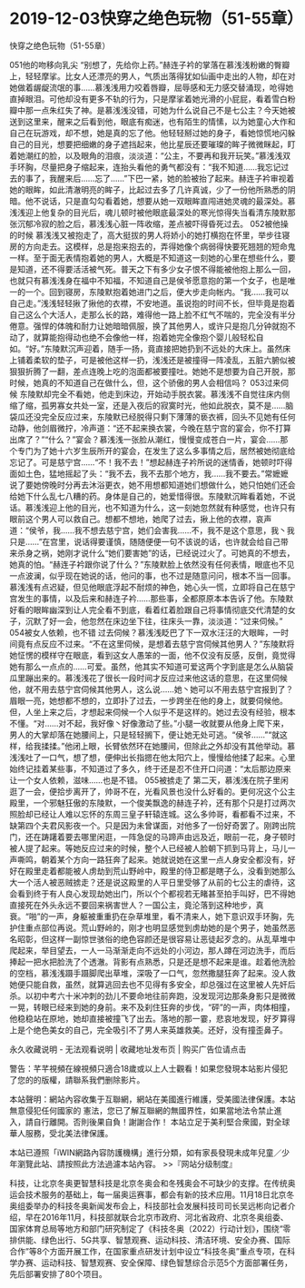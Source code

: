 # 2019-12-03快穿之绝色玩物（51-55章）



快穿之绝色玩物（51-55章）



051他的吻移向乳尖   “别想了，先给你上药。”赫连子衿的掌落在慕浅浅粉嫩的臀瓣上，轻轻摩挲。比女人还漂亮的男人，气质出落得犹如仙画中走出的人物，却在对她做着龌龊流氓的事……慕浅浅用力咬着唇瓣，屈辱感和无力感交替涌现，呛得她直掉眼泪。可他却没有更多不轨的行为，只是摩挲着她光滑的小屁屁，看着雪白粉瓣中那一点朱红失了神。是慕浅浅没错，可她为什么说自己不是七公主？今天她被送到这里来，醒来之后看到他，眼底有痴迷，也有陌生的情愫，以为她童心大作和自己在玩游戏，却不想，她是真的忘了他。他轻轻掰过她的身子，看她惊慌地闪躲自己的目光，想要把细嫩的身子遮挡起来，他比星辰还要璀璨的眸子微微眯起，盯着她潮红的脸，以及眼角的泪痕，淡淡道：“公主，不要再和我开玩笑。”慕浅浅双手环胸，尽量把身子缩起来，连抬头看他的勇气都没有：“我不知道……我忘记过去的事了，我醒来后……忘了……”下巴一紧，她的脸被抬了起来。赫连子衿审视着她的眼眸，如此清澈明亮的眸子，比起过去多了几许真诚，少了一份他所熟悉的阴暗。他不说话，只是直勾勾看着她，想要从她一双眼眸直闯进她灵魂的最深处。慕浅浅迎上他复杂的目光后，魂儿顿时被他眼底最深处的寒光惊得失当看清东陵默那张沉郁冷寂的脸之后，慕浅浅心脏一阵收缩，差点被吓得昏死过去。 052被他操的时候   慕浅浅又被抱走了，高大挺拔的男人将娇小的她打横抱在怀里，举步往寝房的方向走去。这模样，总是抱来抱去的，弄得她像个病弱得快要死翘翘的短命鬼一样。至于面无表情抱着她的男人，大概是不知道这一刻她的心里在想些什么，要是知道，还不得要活活被气死。普天之下有多少女子恨不得能被他抱上那么一回，也就只有慕浅浅身在福中不知福，不知道自己是侯爷愿意抱的第一个女子，也是唯一的一个。回到寝房，东陵默抱着她进门之后，便大步走向帐内。“我……我可以自己走。”浅浅轻轻揪了揪他的衣襟，不安地道。虽说抱的时间不长，但毕竟是抱着自己这么个大活人，走那么长的路，难得他一路上脸不红气不喘的，完全没有半分倦意。强悍的体魄和耐力让她暗暗佩服，换了其他男人，或许只是抱几分钟就抱不动了，就算能抱得动也绝不会像他一样，抱着她完全像抱个婴儿般轻松自如。“好。”东陵默沉声迎着，随手一扬，竟直接把她扔到不远处的大床上。虽然床上铺着柔软的垫子，可是被他这样一扔，浅浅还是被撞得一阵凌乱，五脏六腑似被狠狠折腾了一翻，差点连晚上吃的泡面都被要撞吐。她她不是想要为自己开脱，那时候，她真的不知道自己在做什么，但，这个骄傲的男人会相信吗？ 053过来伺候   东陵默却完全不看她，他走到床边，开始动手脱衣裳。慕浅浅不自觉往床内侧缩了缩，孤男寡女共处一室，还是入夜后的寂寞时光，他如此脱衣，莫不是……脑袋瓜还没完全反应过来，东陵默已经脱得只剩下薄薄的亵衣裤，回头不见她有任何动静，他剑眉微拧，冷声道：“还不起来换衣裳，今晚在慈宁宫的宴会，你不打算出席了？”“什么？”宴会？慕浅浅一张脸从潮红，慢慢变成苍白一片，宴会……那个专门为了她十六岁生辰所开的宴会，在发生了这么多事情之后，居然被她彻底给忘记了。可是慈宁宫……“不！我不去！”想起赫连子衿所说的迷情香，她顿时吓得面如土色，猛地摇起了头：“我不去，我不去那个地方，我……我不要去。”常嬷嬷说了要她傍晚时分再去沐浴更衣，她不用想都知道她们想做什么，她只怕她们还会给她下什么乱七八糟的药。身体是自己的，她爱惜得很。东陵默沉眸看着她，不说话。慕浅浅迎上他的目光，也不知道为什么，这一刻她忽然就有种感觉，也许只有眼前这个男人可以救自己。想都不想地，她爬了过去，揪上他的衣襟，哀声道：“侯爷，我……我不想去慈宁宫，她们会害我……不，我不是这个意思，我丶我只是……”在宫里，说话得要谨慎，随随便便一句不该说的话，也许就会给自己带来杀身之祸，她刚才说什么“她们要害她”的话，已经说过火了。可她真的不想去，她真的怕。“赫连子衿跟你说了什么？”东陵默脸上依然没有任何表情，眼底也不见一点波澜，似乎现在她说的话，他问的事，也不过是随意问问，根本不当一回事。慕浅浅有点迟疑，但见他眼底浮起不耐烦的神色，她心头一慌，立即将自己在慈宁宫发生的事情，以及后来和赫连子衿……那些事，全都原原本本告诉了他。东陵默好看的眼眸幽深到让人完全看不到底，看着红着脸跟自己将事情彻底交代清楚的女子，沉默了好一会，他忽然在床边坐下往，往床头一靠，淡淡道：“过来伺候。” 054被女人依赖，也不错   过去伺候？慕浅浅眨巴了下一双水汪汪的大眼眸，一时间竟有点反应不过来。“不在这里伺候，是想着去慈宁宫伺候其他男人？”东陵默将她怔愣的模样守在眼底，看到这女人愚笨的一面，他不仅没有反感，反倒，竟觉得她有那么一点点的……可爱。虽然，他其实不知道可爱这两个字到底是怎么从脑袋瓜里蹦出来的。慕浅浅花了很长一段时间才反应过来他这话的意思，在这里伺候他，就不用去慈宁宫伺候其他男人，这么说……她丶她可以不用去慈宁宫报到了？眉眼一亮，她想都不想的，立即扑了过去，一步跨坐在他的身上，就要伺候他。但，人坐上来之后，才想起来伺候一个人似乎不是这样的。她过去没有经验，根本不懂。“对……对不起，我好像丶好像激动了些。”小腿一收就要从他身上爬下来，男人的大掌却落在她腰间上，只是轻轻搁下，便让她无处可逃。“侯爷……”“就这样，给我揉揉。”他闭上眼，长臂依然环在她腰间，但除此之外却没有其他举动。慕浅浅吐了一口气，想了想，便伸出长指摁在他太阳穴上，慢慢给他揉了起来。心里始终记挂着某些事，不知道过了多久，终于还是忍不住开口问道：“太后那边原来让一个女人依赖，滋味……也是不错。 055被掳走了   第二天，慕浅浅在院子里闲逛了一会，便拾步离开了，帅哥不在，光看风景也没什么好看的。更何况这个公主殿里，一个邪魅狂傲的东陵默，一个俊美飘逸的赫连子衿，还有那个只是打过两次照脸却已经让人难以忘怀的东周三皇子轩辕连城。这么多帅哥，看都看不过来，不缺第四个夫君风影夜一个。只是因为未曾谋面，对他多了一份好奇罢了。刚跨出院门，还在踌躇着要去哪里闲逛，一阵急促的马蹄声由远及近，眼前一花，身子顿时被人提了起来。等她反应过来的时候，整个人已经被人脸朝下抓到马背上，马儿一声嘶鸣，朝着某个方向一路狂奔了起来。她就说她在这里一点人身安全都没有，好好在殿里走着都能被人虏劫到荒山野岭中，殿里的侍卫都是瞎子么，没看到她那么大一个活人被恶贼掳走？还是说这殿里的人平日里受够了从前的七公主的虐待，这会看到终于有人良心发现劫她出门，所以个个都视若无睹甚至拍手叫好，巴不得她直接死在外头永远不要回来祸害世人？一国公主，竟沦落到这种地步，真衰。“啪”的一声，身躯被重重扔在杂草堆里，看不清来人，她下意识双手环胸，先护住重点部位再说。荒山野岭的，刚才也明显感觉到虏劫她的是个男子，她虽然恶名昭彰，但这样一副惊世骇俗的绝色容颜还是很容易让恶徒起歹念的。从乱草堆中爬起来，举目望去，一人一马渐渐走向不远处的小河边，那人蹲在河边洗手，而后捧起一把水把脸洗了个透澈。背影有点熟悉，只是还是想不起来是谁。趁着他洗脸的空档，慕浅浅蹑手蹑脚爬出草堆，深吸了一口气，忽然撒腿狂奔了起来。没人救她便只能自救，虽然，就算逃回去也不见得有多安全，却总强过在这里被人先奸后杀。以初中考六十米冲刺的劲儿不要命地往前奔跑，没发现河边那条身影只是微微一晃，转眼已经来到她的身前。来不及刹住狂奔的步伐，“砰”的一声，肉体相撞，他稳稳站在原地，她却直接被撞飞了出去。落地的那一霎，悲哀地发现，好歹算得上是个绝色美女的自己，完全吸引不了男人来英雄救美。还好，没有撞歪鼻子。








永久收藏说明 - 无法观看说明 | 收藏地址发布页 | 购买广告位请点击


警告：芊芊視頻在線視頻只適合18歲或以上人士觀看！如果您發現本站影片侵犯了您的的版權，請聯系我們删除影片。


本站聲明：網站內容收集于互聯網，網站在美國進行維護，受美國法律保護。本站無意侵犯任何國家的
憲法，您已了解互聯網的無國界性，如果當地法令禁止進入，請自行離開。否則後果自負！謝謝合作！
本站立足于美利堅合衆國，對全球華人服務，受北美法律保護。


本站已遵照「iWIN網路內容防護機構」進行分類，如有家長發現未成年兒童／少年瀏覽此站、請按照此方法過濾本站內容。  >>『网站分级制度』




科技，让北京冬奥更智慧科技是北京冬奥会和冬残奥会不可缺少的支撑。在传统奥运会技术服务的基础上，每一届奥运赛事，都会有新的技术应用。11月18日北京冬奥组委举办的科技冬奥新闻发布会上，科技部社会发展科技司司长吴远彬向记者介绍，早在2016年11月，科技部就联合北京市政府、河北省政府、北京冬奥组委、国家体育总局等地方和部门研究制定了《科技冬奥（2022）行动计划》，围绕“零排供能、绿色出行、5G共享、智慧观赛、运动科技、清洁环境、安全办赛、国际合作”等8个方面开展工作，在国家重点研发计划中设立“科技冬奥”重点专项，在科学办赛、运动科技、智慧观赛、安全保障、绿色智慧综合示范5个方面部署任务，先后部署安排了80个项目。


